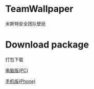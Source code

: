 # TeamWallpaper
米斯特安全团队壁纸

# Download package
打包下载

[电脑版(PC)](https://github.com/Acmesec/TeamWallpaper/releases/download/1.0.0/pc.7z)

[手机版(Phone)](https://github.com/Acmesec/TeamWallpaper/releases/download/1.0.0/phone.7z)
